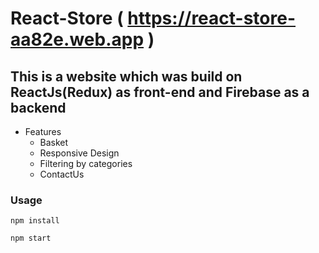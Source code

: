 # React-Store ( https://react-store-aa82e.web.app )
## This is a website which was build on ReactJs(Redux) as front-end and Firebase as a backend

* Features
  * Basket
  * Responsive Design
  * Filtering by categories
  * ContactUs

### Usage

``` npm install ```

``` npm start ```
